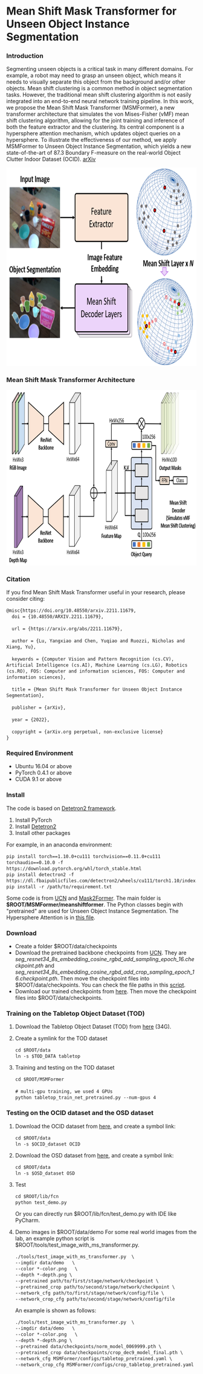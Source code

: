 # Mean Shift Mask Transformer for Unseen Object Instance Segmentation

### Introduction
Segmenting unseen objects is a critical task in many different domains. For example, a robot may need to grasp an unseen object, which means it needs to visually separate this object from the background and/or other objects. Mean shift clustering is a common method in object segmentation tasks. However, the traditional mean shift clustering algorithm is not easily integrated into an end-to-end neural network training pipeline. In this work, we propose the Mean Shift Mask Transformer (MSMFormer), a new transformer architecture that simulates the von Mises-Fisher (vMF) mean shift clustering algorithm, allowing for the joint training and inference of both the feature extractor and the clustering. Its central component is a hypersphere attention mechanism, which updates object queries on a hypersphere. To illustrate the effectiveness of our method, we apply MSMFormer to Unseen Object Instance Segmentation, which yields a new state-of-the-art of 87.3 Boundary F-measure on the real-world Object Clutter Indoor Dataset (OCID).
[arXiv](https://arxiv.org/abs/2211.11679)
<p align="center"><img src="./data/pics/overview.png" width="850" height="524"/></p>

### Mean Shift Mask Transformer Architecture
<p align="center"><img src="./data/pics/model.png" width="850" height="463"/></p>


### Citation

If you find Mean Shift Mask Transformer useful in your research, please consider citing:

```
@misc{https://doi.org/10.48550/arxiv.2211.11679,
  doi = {10.48550/ARXIV.2211.11679},
  
  url = {https://arxiv.org/abs/2211.11679},
  
  author = {Lu, Yangxiao and Chen, Yuqiao and Ruozzi, Nicholas and Xiang, Yu},
  
  keywords = {Computer Vision and Pattern Recognition (cs.CV), Artificial Intelligence (cs.AI), Machine Learning (cs.LG), Robotics (cs.RO), FOS: Computer and information sciences, FOS: Computer and information sciences},
  
  title = {Mean Shift Mask Transformer for Unseen Object Instance Segmentation},
  
  publisher = {arXiv},
  
  year = {2022},
  
  copyright = {arXiv.org perpetual, non-exclusive license}
}
```
### Required Environment
- Ubuntu 16.04 or above
- PyTorch 0.4.1 or above
- CUDA 9.1 or above

### Install
The code is based on [Detetron2 framework](https://detectron2.readthedocs.io/en/latest/tutorials/getting_started.html).
1. Install PyTorch
2. Install [Detetron2](https://detectron2.readthedocs.io/en/latest/tutorials/install.html)
3. Install other packages

For example, in an anaconda environment:
```Shell
pip install torch==1.10.0+cu111 torchvision==0.11.0+cu111 torchaudio==0.10.0 -f https://download.pytorch.org/whl/torch_stable.html
pip install detectron2 -f https://dl.fbaipublicfiles.com/detectron2/wheels/cu111/torch1.10/index.html
pip install -r /path/to/requirement.txt
```
Some code is from [UCN](https://github.com/IRVLUTD/UnseenObjectClustering) and [Mask2Former](https://github.com/facebookresearch/Mask2Former). 
The main folder is **$ROOT/MSMFormer/meanshiftformer**. The Python classes begin with "pretrained" are used for Unseen Object Instance Segmentation.
The Hypersphere Attention is in [this file](https://github.com/YoungSean/UnseenObjectsWithMeanShift/blob/master/MSMFormer/meanshiftformer/modeling/transformer_decoder/attention_util.py).

### Download
- Create a folder $ROOT/data/checkpoints
- Download the pretrained backbone checkpoints from [UCN](https://github.com/IRVLUTD/UnseenObjectClustering). They are *seg_resnet34_8s_embedding_cosine_rgbd_add_sampling_epoch_16.checkpoint.pth* and *seg_resnet34_8s_embedding_cosine_rgbd_add_crop_sampling_epoch_16.checkpoint.pth*. 
Then move the checkpoint files into $ROOT/data/checkpoints. You can check the file paths in this [script](https://github.com/YoungSean/UnseenObjectsWithMeanShift/blob/bbc0f52d8723caa2a168790dcc793dd2cc933f36/lib/fcn/get_network_crop.py).
- Download our trained checkpoints from [here](https://drive.google.com/drive/folders/1lmmTLqlNlN4AjwzWT7lmPrMygQNS7FmR?usp=sharing). Then move the checkpoint files into $ROOT/data/checkpoints. 

### Training on the Tabletop Object Dataset (TOD)
1. Download the Tabletop Object Dataset (TOD) from [here](https://drive.google.com/uc?export=download&id=1Du309Ye8J7v2c4fFGuyPGjf-C3-623vw) (34G).

2. Create a symlink for the TOD dataset
    ```Shell
    cd $ROOT/data
    ln -s $TOD_DATA tabletop
    ```

3. Training and testing on the TOD dataset
    ```Shell
    cd $ROOT/MSMFormer

    # multi-gpu training, we used 4 GPUs
   python tabletop_train_net_pretrained.py --num-gpus 4

    ```


### Testing on the OCID dataset and the OSD dataset

1. Download the OCID dataset from [here](https://www.acin.tuwien.ac.at/en/vision-for-robotics/software-tools/object-clutter-indoor-dataset/), and create a symbol link:
    ```Shell
    cd $ROOT/data
    ln -s $OCID_dataset OCID
    ```

2. Download the OSD dataset from [here](https://www.acin.tuwien.ac.at/en/vision-for-robotics/software-tools/osd/), and create a symbol link:
    ```Shell
    cd $ROOT/data
    ln -s $OSD_dataset OSD
    ```
3. Test
    ```Shell
    cd $ROOT/lib/fcn
    python test_demo.py
    ```
   Or you can directly run $ROOT/lib/fcn/test_demo.py with IDE like PyCharm.
4. Demo images in $ROOT/data/demo
   For some real world images from the lab, an example python script is $ROOT/tools/test_image_with_ms_transformer.py.
   ```shell
   ./tools/test_image_with_ms_transformer.py  \
   --imgdir data/demo   \
   --color *-color.png   \
   --depth *-depth.png \
   --pretrained path/to/first/stage/network/checkpoint \
   --pretrained_crop path/to/second/stage/network/checkpoint \
   --network_cfg path/to/first/stage/network/config/file \
   --network_crop_cfg path/to/second/stage/network/config/file
   ```
   An example is shown as follows:
      ```shell
   ./tools/test_image_with_ms_transformer.py  \
   --imgdir data/demo   \
   --color *-color.png   \
   --depth *-depth.png \
   --pretrained data/checkpoints/norm_model_0069999.pth \
   --pretrained_crop data/checkpoints/crop_dec9_model_final.pth \
   --network_cfg MSMFormer/configs/tabletop_pretrained.yaml \
   --network_crop_cfg MSMFormer/configs/crop_tabletop_pretrained.yaml
   ```

